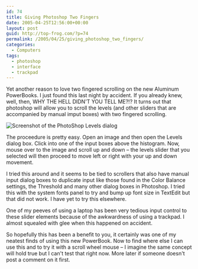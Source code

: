 ```yaml
---
id: 74
title: Giving Photoshop Two Fingers
date: 2005-04-25T12:56:00+00:00
layout: post
guid: http://top-frog.com/?p=74
permalink: /2005/04/25/giving_photoshop_two_fingers/
categories:
  - Computers
tags:
  - photoshop
  - interface
  - trackpad
---
```

Yet another reason to love two fingered scrolling on the new Aluminum PowerBooks. I just found this last night by accident. If you already knew, well, then, WHY THE HELL DIDN'T YOU TELL ME?!? It turns out that photoshop will allow you to scroll the levels (and other sliders that are accompanied by manual imput boxes) with two fingered scrolling.

![Screenshot of the PhotoShop Levels dialog](https://top-frog.com/images/articles/scroll-control.jpg)

The proceedure is pretty easy. Open an image and then open the Levels dialog box. Click into one of the input boxes above the histogram. Now, mouse over to the image and scroll up and down – the levels slider that you selected will then proceed to move left or right with your up and down movement.

I tried this around and it seems to be tied to scrollers that also have manual input dialog boxes to duplicate input like those found in the Color Balance settings, the Threshold and many other dialog boxes in Photoshop. I tried this with the system fonts panel to try and bump up font size in TextEdit but that did not work. I have yet to try this elsewhere.

One of my peeves of using a laptop has been very tedious input control to these slider elements because of the awkwardness of using a trackpad. I almost squealed with glee when this happened on accident.

So hopefully this has been a benefit to you, it certainly was one of my neatest finds of using this new PowerBook. Now to find where else I can use this and to try it with a scroll wheel mouse – I imagine the same concept will hold true but I can't test that right now. More later if someone doesn't post a comment on it first.